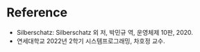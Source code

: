 #   Reference
*   Silberschatz: Silberschatz 외 저, 박민규 역, 운영체제 10판, 2020.
*   연세대학교 2022년 2학기 시스템프로그래밍, 차호정 교수.